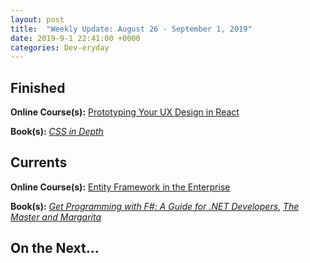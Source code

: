 ```yaml
---
layout: post
title:  "Weekly Update: August 26 - September 1, 2019"
date: 2019-9-1 22:41:00 +0000
categories: Dev-eryday
---
```




## Finished

**Online Course(s):** [Prototyping Your UX Design in React][pyu]

**Book(s):** *[CSS in Depth][cssd]*

## Currents

**Online Course(s):** [Entity Framework in the Enterprise][efe]

**Book(s):** *[Get Programming with F#: A Guide for .NET Developers][fs]*, *[The Master and Margarita][mam]*

## On the Next...



[cssd]: https://www.amazon.com/CSS-Depth-Keith-J-Grant/dp/1617293458/
[pyu]: https://app.pluralsight.com/library/courses/react-prototyping-ux-design/table-of-contents
[ntbp]: https://app.pluralsight.com/library/courses/nodejs-big-picture/table-of-contents
[sjn]: https://www.amazon.com/Secrets-JavaScript-Ninja-John-Resig/dp/1617292850/
[moon]: https://www.amazon.com/Moonwalking-Einstein-Science-Remembering-Everything-ebook/dp/B004H4XI5O/
[mwl]: https://app.pluralsight.com/library/courses/modern-web-layout-flexbox-css-grid/table-of-contents
[tc]: https://tailwindcss.com/
[four]: https://www.amazon.com/Four-Hidden-Amazon-Facebook-Google-ebook/dp/B06WP982HX/
[tnc]: https://app.pluralsight.com/library/courses/visual-studio-testing-dotnet-code/table-of-contents
[tah]: https://www.amazon.com/Algebra-Happiness-Pursuit-Success-Meaning/dp/0593084195
[hs]: https://www.amazon.com/Get-Some-Headspace-Mindfulness-Minutes-ebook/dp/B006ZL1KAW/
[smh]: https://app.pluralsight.com/library/courses/semantic-html/table-of-contents
[fsl]: https://fs.blog/mental-models/
[aim]: https://app.pluralsight.com/library/courses/microsoft-azure-ai-models-developing/table-of-contents
[st]: https://www.amazon.com/Super-Thinking-Book-Mental-Models-ebook/dp/B07P8J83WR/
[bi]: https://www.amazon.com/BIG-IDEAS-UNLEASH-CREATIVE-MOMENTS-ebook/dp/B07K2GZMN1/
[mam]: https://www.amazon.com/MASTER-MARGARITA-50th-Anniversary-Penguin-Classics-ebook/dp/B01DJZWALO/
[csec]: https://app.pluralsight.com/library/courses/asp-dot-net-core-security-understanding/table-of-contents
[eftest]: https://app.pluralsight.com/library/courses/ef-core-testing/table-of-contents
[mfn]: https://www.amazon.com/Mind-Numbers-Science-Flunked-Algebra-ebook/dp/B00G3L19ZU/
[core]: https://app.pluralsight.com/library/courses/understanding-aspdotnet-core-2x/table-of-contents
[po]: https://www.amazon.com/dp/B005TKC2CA
[doc]: https://app.pluralsight.com/library/courses/aspdotnet-core-api-openapi-swagger/table-of-contents
[pop]: https://www.amazon.com/Programming-Purpose-Essays-Software-Design/dp/0137213743/
[di]: https://app.pluralsight.com/library/courses/aspdotnet-core-dependency-injection/table-of-contents
[fs]: https://www.amazon.com/Get-Programming-guide-NET-developers/dp/1617293997/
[depn]: https://app.pluralsight.com/library/courses/using-dependency-injection-on-ramp/table-of-contents
[dip]: https://www.amazon.com/Dependency-Injection-Principles-Practices-Patterns/dp/161729473X/
[api]: https://app.pluralsight.com/library/courses/aspnet-web-api-building/table-of-contents
[dim]: https://www.manning.com/books/dependency-injection-principles-practices-patterns
[cid]: https://www.manning.com/books/c-sharp-in-depth-fourth-edition
[sol]: https://app.pluralsight.com/library/courses/csharp-solid-principles/table-of-contents
[fyw]: https://www.amazon.com/Find-Your-Why-Practical-Discovering/dp/0143111728/
[atdt]: https://thoughtcatalog.com/ryan-holiday/2014/09/alive-time-vs-dead-time/
[rf]: https://app.pluralsight.com/library/courses/resharper-fundamentals/table-of-contents
[sj]: https://www.amazon.com/Steve-Jobs-Walter-Isaacson/dp/1451648537
[dock]: https://app.pluralsight.com/library/courses/docker-images-containers-aspdotnet-core/table-of-contents
[tdc]: https://www.amazon.com/Trillion-Dollar-Coach-Leadership-Playbook-ebook/dp/B076ZHG3H3/
[iis]: https://app.pluralsight.com/library/courses/creating-configuring-new-websites-iis/table-of-contents
[urh]: https://app.pluralsight.com/library/courses/using-react-hooks/table-of-contents
[tcc]: https://www.amazon.com/Culture-Code-Secrets-Highly-Successful-ebook/dp/B01MSY1Y6Z/
[bsr]: https://app.pluralsight.com/library/courses/building-server-side-rendered-react-apps-beginners/table-of-contents
[tdp]: https://app.pluralsight.com/library/courses/tactical-design-patternsdot-net/table-of-contents
[tes]: https://tesla2024.com
[life]: https://www.amazon.com/Life-3-0-Being-Artificial-Intelligence-ebook/dp/B06WGNPM7V/
[son]: https://app.pluralsight.com/library/courses/state-of-dotnet-executive-briefing/table-of-contents
[wilco]: https://www.amazon.com/Lets-Can-Get-Back-Discording-ebook/dp/B07BPP1T72/
[hta]: https://www.amazon.com/Hard-Thing-About-Things-Building-ebook/dp/B00DQ845EA/
[cid]: https://www.amazon.com/C-Depth-Jon-Skeet/dp/1617294535/
[wtc]: https://app.pluralsight.com/library/courses/writing-testable-code/table-of-contents
[gtw]: https://www.amazon.com/Ghost-Wires-Adventures-Worlds-Wanted-ebook/dp/B0047Y0F0K/
[iden]: https://app.pluralsight.com/library/courses/asp-dot-net-identity-fundamentals/table-of-contents
[lhl]: https://www.coursera.org/learn/learning-how-to-learn
[mas]: https://app.pluralsight.com/library/courses/visual-studio-azure-migrating-applications-services/table-of-contents
[dvbp]: https://app.pluralsight.com/library/courses/data-visualization-best-practices/table-of-contents
[efe]: https://app.pluralsight.com/library/courses/entity-framework-enterprise-update/table-of-contents